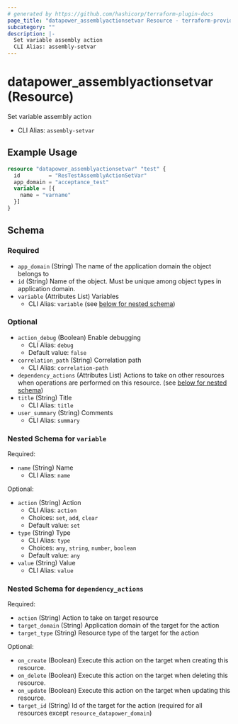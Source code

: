 ```yaml
---
# generated by https://github.com/hashicorp/terraform-plugin-docs
page_title: "datapower_assemblyactionsetvar Resource - terraform-provider-datapower"
subcategory: ""
description: |-
  Set variable assembly action
  CLI Alias: assembly-setvar
---
```


# datapower_assemblyactionsetvar (Resource)

Set variable assembly action
  - CLI Alias: `assembly-setvar`

## Example Usage

```terraform
resource "datapower_assemblyactionsetvar" "test" {
  id         = "ResTestAssemblyActionSetVar"
  app_domain = "acceptance_test"
  variable = [{
    name = "varname"
  }]
}
```

<!-- schema generated by tfplugindocs -->
## Schema

### Required

- `app_domain` (String) The name of the application domain the object belongs to
- `id` (String) Name of the object. Must be unique among object types in application domain.
- `variable` (Attributes List) Variables
  - CLI Alias: `variable` (see [below for nested schema](#nestedatt--variable))

### Optional

- `action_debug` (Boolean) Enable debugging
  - CLI Alias: `debug`
  - Default value: `false`
- `correlation_path` (String) Correlation path
  - CLI Alias: `correlation-path`
- `dependency_actions` (Attributes List) Actions to take on other resources when operations are performed on this resource. (see [below for nested schema](#nestedatt--dependency_actions))
- `title` (String) Title
  - CLI Alias: `title`
- `user_summary` (String) Comments
  - CLI Alias: `summary`

<a id="nestedatt--variable"></a>
### Nested Schema for `variable`

Required:

- `name` (String) Name
  - CLI Alias: `name`

Optional:

- `action` (String) Action
  - CLI Alias: `action`
  - Choices: `set`, `add`, `clear`
  - Default value: `set`
- `type` (String) Type
  - CLI Alias: `type`
  - Choices: `any`, `string`, `number`, `boolean`
  - Default value: `any`
- `value` (String) Value
  - CLI Alias: `value`


<a id="nestedatt--dependency_actions"></a>
### Nested Schema for `dependency_actions`

Required:

- `action` (String) Action to take on target resource
- `target_domain` (String) Application domain of the target for the action
- `target_type` (String) Resource type of the target for the action

Optional:

- `on_create` (Boolean) Execute this action on the target when creating this resource.
- `on_delete` (Boolean) Execute this action on the target when deleting this resource.
- `on_update` (Boolean) Execute this action on the target when updating this resource.
- `target_id` (String) Id of the target for the action (required for all resources except `resource_datapower_domain`)
